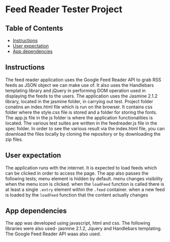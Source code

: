 # Feed Reader Tester Project

## Table of Contents

* [Instructions](#instructions)
* [User expectation](#User-expectation)
* [App dependencies](#App-dependencies)

## Instructions

The feed reader application uses the Google Feed Reader API to grab RSS feeds as JSON object we can make use of. It also uses the Handlebars templating library and jQuery in performing DOM operation used in displaying the feeds to the users. The application uses the Jasmine 2.1.2 library, located in the jasmine folder, in carrying out test. Project folder conatins an index.html file which is run on the browser. It contains css folder where the style.css file is stored and a folder for storing the fonts. The app.js file in the js folder is where the application functionalities is located. The various test suites are written in the feedreader.js file in the spec folder. In order to see the various result via the index.html file, you can download the files locally by cloning the repository or by downloading the zip files.

## User expectation

The application runs with the internet. It is expected to load feeds which can be clicked in order to access the page. The app also passes the following tests;
menu element is hidden by default.
menu changes visibility when the menu icon is clicked.
when the `loadFeed` function is called there is at least a single `.entry` element within the `.feed` container.
when a new feed is loaded by the `loadFeed` function that the content actually changes

## App dependencies

The app was developed using javascript, html and css. The following libraries were also used- jasmine 2.1.2, Jquery and Handlebars templating. The  Google Feed Reader API waas also used.
